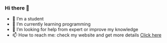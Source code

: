 ### Hi there 👋


- 🔭 I’m a student 
- 🌱 I’m currently learning programming
- 🤔 I’m looking for help from expert or improve my knowledge
- 📫 How to reach me: check my website and get more details [Click here](https://vishwa-kaushal-vk.github.io/)

